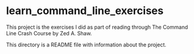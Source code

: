 learn_command_line_exercises
============================

This project is the exercises I did as part of reading through The Command Line Crash Course by Zed A. Shaw.
 
This directory is a README file with information about the project.
